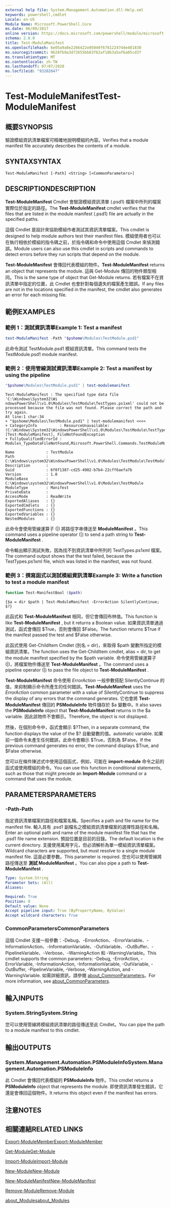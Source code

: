 ```yaml
---
external help file: System.Management.Automation.dll-Help.xml
keywords: powershell,cmdlet
Locale: en-US
Module Name: Microsoft.PowerShell.Core
ms.date: 06/09/2017
online version: https://docs.microsoft.com/powershell/module/microsoft.powershell.core/test-modulemanifest?view=powershell-5.1&WT.mc_id=ps-gethelp
schema: 2.0.0
title: Test-ModuleManifest
ms.openlocfilehash: 6e05a9a8e2266422e05040f6781224744e481830
ms.sourcegitcommit: 9b28fb9a3d72655bb63f62af18b3a5af6a05cd3f
ms.translationtype: MT
ms.contentlocale: zh-TW
ms.lasthandoff: 07/07/2020
ms.locfileid: "93202647"
---
```

# <span data-ttu-id="825b6-103">Test-ModuleManifest</span><span class="sxs-lookup"><span data-stu-id="825b6-103">Test-ModuleManifest</span></span>

## <span data-ttu-id="825b6-104">概要</span><span class="sxs-lookup"><span data-stu-id="825b6-104">SYNOPSIS</span></span>
<span data-ttu-id="825b6-105">驗證模組資訊清單檔案可精確地說明模組的內容。</span><span class="sxs-lookup"><span data-stu-id="825b6-105">Verifies that a module manifest file accurately describes the contents of a module.</span></span>

## <span data-ttu-id="825b6-106">SYNTAX</span><span class="sxs-lookup"><span data-stu-id="825b6-106">SYNTAX</span></span>

```
Test-ModuleManifest [-Path] <String> [<CommonParameters>]
```

## <span data-ttu-id="825b6-107">DESCRIPTION</span><span class="sxs-lookup"><span data-stu-id="825b6-107">DESCRIPTION</span></span>

<span data-ttu-id="825b6-108">**Test-ModuleManifest** Cmdlet 會驗證模組資訊清單 (.psd1) 檔案中所列的檔案實際位於指定的路徑。</span><span class="sxs-lookup"><span data-stu-id="825b6-108">The **Test-ModuleManifest** cmdlet verifies that the files that are listed in the module manifest (.psd1) file are actually in the specified paths.</span></span>

<span data-ttu-id="825b6-109">這個 Cmdlet 是設計來協助模組作者測試其資訊清單檔案。</span><span class="sxs-lookup"><span data-stu-id="825b6-109">This cmdlet is designed to help module authors test their manifest files.</span></span>
<span data-ttu-id="825b6-110">模組使用者也可以在執行相依於模組的指令碼之前，於指令碼和命令中使用這個 Cmdlet 來偵測錯誤。</span><span class="sxs-lookup"><span data-stu-id="825b6-110">Module users can also use this cmdlet in scripts and commands to detect errors before they run scripts that depend on the module.</span></span>

<span data-ttu-id="825b6-111">**Test-ModuleManifest** 會傳回代表模組的物件。</span><span class="sxs-lookup"><span data-stu-id="825b6-111">**Test-ModuleManifest** returns an object that represents the module.</span></span>
<span data-ttu-id="825b6-112">這與 Get-Module 傳回的物件類型相同。</span><span class="sxs-lookup"><span data-stu-id="825b6-112">This is the same type of object that Get-Module returns.</span></span>
<span data-ttu-id="825b6-113">若有檔案不在資訊清單中指定的位置，此 Cmdlet 也會針對每個遺失的檔案產生錯誤。</span><span class="sxs-lookup"><span data-stu-id="825b6-113">If any files are not in the locations specified in the manifest, the cmdlet also generates an error for each missing file.</span></span>

## <span data-ttu-id="825b6-114">範例</span><span class="sxs-lookup"><span data-stu-id="825b6-114">EXAMPLES</span></span>

### <span data-ttu-id="825b6-115">範例 1：測試資訊清單</span><span class="sxs-lookup"><span data-stu-id="825b6-115">Example 1: Test a manifest</span></span>

```powershell
test-ModuleManifest -Path "$pshome\Modules\TestModule.psd1"
```

<span data-ttu-id="825b6-116">此命令測試 TestModule.psd1 模組資訊清單。</span><span class="sxs-lookup"><span data-stu-id="825b6-116">This command tests the TestModule.psd1 module manifest.</span></span>

### <span data-ttu-id="825b6-117">範例 2︰使用管線測試資訊清單</span><span class="sxs-lookup"><span data-stu-id="825b6-117">Example 2: Test a manifest by using the pipeline</span></span>

```powershell
"$pshome\Modules\TestModule.psd1" | test-modulemanifest
```

```Output
Test-ModuleManifest : The specified type data file 'C:\Windows\System32\Wi
ndowsPowerShell\v1.0\Modules\TestModule\TestTypes.ps1xml' could not be processed because the file was not found. Please correct the path and try again.
At line:1 char:34
+ "$pshome\Modules\TestModule.psd1" | test-modulemanifest <<<<
+ CategoryInfo          : ResourceUnavailable: (C:\Windows\System32\WindowsPowerShell\v1.0\Modules\TestModule\TestTypes.ps1xml:String) [Test-ModuleManifest], FileNotFoundException
+ FullyQualifiedErrorId : Modules_TypeDataFileNotFound,Microsoft.PowerShell.Commands.TestModuleManifestCommandName

Name              : TestModule
Path              : C:\Windows\system32\WindowsPowerShell\v1.0\Modules\TestModule\TestModule.psd1
Description       :
Guid              : 6f0f1387-cd25-4902-b7b4-22cff6aefa7b
Version           : 1.0
ModuleBase        : C:\Windows\system32\WindowsPowerShell\v1.0\Modules\TestModule
ModuleType        : Manifest
PrivateData       :
AccessMode        : ReadWrite
ExportedAliases   : {}
ExportedCmdlets   : {}
ExportedFunctions : {}
ExportedVariables : {}
NestedModules     : {}
```

<span data-ttu-id="825b6-118">此命令會使用管線運算子 (|) 將路徑字串傳送至 **ModuleManifest** 。</span><span class="sxs-lookup"><span data-stu-id="825b6-118">This command uses a pipeline operator (|) to send a path string to **Test-ModuleManifest** .</span></span>

<span data-ttu-id="825b6-119">命令輸出顯示測試失敗，因為找不到資訊清單中所列的 TestTypes.ps1xml 檔案。</span><span class="sxs-lookup"><span data-stu-id="825b6-119">The command output shows that the test failed, because the TestTypes.ps1xml file, which was listed in the manifest, was not found.</span></span>

### <span data-ttu-id="825b6-120">範例 3：撰寫函式以測試模組資訊清單</span><span class="sxs-lookup"><span data-stu-id="825b6-120">Example 3: Write a function to test a module manifest</span></span>

```powershell
function Test-ManifestBool ($path)
```

```Output
{$a = dir $path | Test-ModuleManifest -ErrorAction SilentlyContinue; $?}
```

<span data-ttu-id="825b6-121">此函式和 **Test-ModuleManifest** 相同，但它會傳回布林值。</span><span class="sxs-lookup"><span data-stu-id="825b6-121">This function is like **Test-ModuleManifest** , but it returns a Boolean value.</span></span>
<span data-ttu-id="825b6-122">如果資訊清單通過測試，函式會傳回 $True，否則會傳回 $False。</span><span class="sxs-lookup"><span data-stu-id="825b6-122">The function returns $True if the manifest passed the test and $False otherwise.</span></span>

<span data-ttu-id="825b6-123">此函式使用 Get-ChildItem Cmdlet (別名 = dir)，來取得 $path 變數所指定的模組資訊清單。</span><span class="sxs-lookup"><span data-stu-id="825b6-123">The function uses the Get-ChildItem cmdlet, alias = dir, to get the module manifest specified by the $path variable.</span></span>
<span data-ttu-id="825b6-124">命令使用管線運算子 (|)，將檔案物件傳送至 **Test-ModuleManifest** 。</span><span class="sxs-lookup"><span data-stu-id="825b6-124">The command uses a pipeline operator (|) to pass the file object to **Test-ModuleManifest** .</span></span>

<span data-ttu-id="825b6-125">**Test-ModuleManifest** 命令使用 *ErrorAction* 一般參數搭配 SilentlyContinue 的值，來抑制顯示命令所產生的任何錯誤。</span><span class="sxs-lookup"><span data-stu-id="825b6-125">**Test-ModuleManifest** uses the *ErrorAction* common parameter with a value of SilentlyContinue to suppress the display of any errors that the command generates.</span></span>
<span data-ttu-id="825b6-126">它也會將 **Test-ModuleManifest** 傳回的 **PSModuleInfo** 物件儲存於 $a 變數中。</span><span class="sxs-lookup"><span data-stu-id="825b6-126">It also saves the **PSModuleInfo** object that **Test-ModuleManifest** returns in the $a variable.</span></span>
<span data-ttu-id="825b6-127">因此該物件不會顯示。</span><span class="sxs-lookup"><span data-stu-id="825b6-127">Therefore, the object is not displayed.</span></span>

<span data-ttu-id="825b6-128">然後，在個別命令中，函式會顯示 $?</span><span class="sxs-lookup"><span data-stu-id="825b6-128">Then, in a separate command, the function displays the value of the $?</span></span>
<span data-ttu-id="825b6-129">自動變數的值。</span><span class="sxs-lookup"><span data-stu-id="825b6-129">automatic variable.</span></span>
<span data-ttu-id="825b6-130">如果前一個命令未產生任何錯誤，此命令會顯示 $True，否則為 $False。</span><span class="sxs-lookup"><span data-stu-id="825b6-130">If the previous command generates no error, the command displays $True, and $False otherwise.</span></span>

<span data-ttu-id="825b6-131">您可以在條件陳述式中使用這個函式，例如，可能在 **import-module** 命令之前的函式或使用模組的命令。</span><span class="sxs-lookup"><span data-stu-id="825b6-131">You can use this function in conditional statements, such as those that might precede an **Import-Module** command or a command that uses the module.</span></span>

## <span data-ttu-id="825b6-132">PARAMETERS</span><span class="sxs-lookup"><span data-stu-id="825b6-132">PARAMETERS</span></span>

### <span data-ttu-id="825b6-133">-Path</span><span class="sxs-lookup"><span data-stu-id="825b6-133">-Path</span></span>

<span data-ttu-id="825b6-134">指定資訊清單檔案的路徑和檔案名稱。</span><span class="sxs-lookup"><span data-stu-id="825b6-134">Specifies a path and file name for the manifest file.</span></span>
<span data-ttu-id="825b6-135">輸入具有 .psd1 副檔名之模組資訊清單檔案的選擇性路徑和名稱。</span><span class="sxs-lookup"><span data-stu-id="825b6-135">Enter an optional path and name of the module manifest file that has the .psd1 file name extension.</span></span>
<span data-ttu-id="825b6-136">預設位置是目前的目錄。</span><span class="sxs-lookup"><span data-stu-id="825b6-136">The default location is the current directory.</span></span>
<span data-ttu-id="825b6-137">支援使用萬用字元，但必須解析為單一模組資訊清單檔案。</span><span class="sxs-lookup"><span data-stu-id="825b6-137">Wildcard characters are supported, but must resolve to a single module manifest file.</span></span>
<span data-ttu-id="825b6-138">這是必要參數。</span><span class="sxs-lookup"><span data-stu-id="825b6-138">This parameter is required.</span></span>
<span data-ttu-id="825b6-139">您也可以使用管線將路徑傳送至 **測試 ModuleManifest** 。</span><span class="sxs-lookup"><span data-stu-id="825b6-139">You can also pipe a path to **Test-ModuleManifest** .</span></span>

```yaml
Type: System.String
Parameter Sets: (All)
Aliases:

Required: True
Position: 0
Default value: None
Accept pipeline input: True (ByPropertyName, ByValue)
Accept wildcard characters: True
```

### <span data-ttu-id="825b6-140">CommonParameters</span><span class="sxs-lookup"><span data-stu-id="825b6-140">CommonParameters</span></span>

<span data-ttu-id="825b6-141">這個 Cmdlet 支援一般參數：-Debug、-ErrorAction、-ErrorVariable、-InformationAction、-InformationVariable、-OutVariable、-OutBuffer、-PipelineVariable、-Verbose、-WarningAction 和 -WarningVariable。</span><span class="sxs-lookup"><span data-stu-id="825b6-141">This cmdlet supports the common parameters: -Debug, -ErrorAction, -ErrorVariable, -InformationAction, -InformationVariable, -OutVariable, -OutBuffer, -PipelineVariable, -Verbose, -WarningAction, and -WarningVariable.</span></span> <span data-ttu-id="825b6-142">如需詳細資訊，請參閱 [about_CommonParameters](https://go.microsoft.com/fwlink/?LinkID=113216)。</span><span class="sxs-lookup"><span data-stu-id="825b6-142">For more information, see [about_CommonParameters](https://go.microsoft.com/fwlink/?LinkID=113216).</span></span>

## <span data-ttu-id="825b6-143">輸入</span><span class="sxs-lookup"><span data-stu-id="825b6-143">INPUTS</span></span>

### <span data-ttu-id="825b6-144">System.String</span><span class="sxs-lookup"><span data-stu-id="825b6-144">System.String</span></span>

<span data-ttu-id="825b6-145">您可以使用管線將模組資訊清單的路徑傳送至此 Cmdlet。</span><span class="sxs-lookup"><span data-stu-id="825b6-145">You can pipe the path to a module manifest to this cmdlet.</span></span>

## <span data-ttu-id="825b6-146">輸出</span><span class="sxs-lookup"><span data-stu-id="825b6-146">OUTPUTS</span></span>

### <span data-ttu-id="825b6-147">System.Management.Automation.PSModuleInfo</span><span class="sxs-lookup"><span data-stu-id="825b6-147">System.Management.Automation.PSModuleInfo</span></span>

<span data-ttu-id="825b6-148">此 Cmdlet 會傳回代表模組的 **PSModuleInfo** 物件。</span><span class="sxs-lookup"><span data-stu-id="825b6-148">This cmdlet returns a **PSModuleInfo** object that represents the module.</span></span>
<span data-ttu-id="825b6-149">即使資訊清單發生錯誤，它還是會傳回這個物件。</span><span class="sxs-lookup"><span data-stu-id="825b6-149">It returns this object even if the manifest has errors.</span></span>

## <span data-ttu-id="825b6-150">注意</span><span class="sxs-lookup"><span data-stu-id="825b6-150">NOTES</span></span>

## <span data-ttu-id="825b6-151">相關連結</span><span class="sxs-lookup"><span data-stu-id="825b6-151">RELATED LINKS</span></span>

[<span data-ttu-id="825b6-152">Export-ModuleMember</span><span class="sxs-lookup"><span data-stu-id="825b6-152">Export-ModuleMember</span></span>](Export-ModuleMember.md)

[<span data-ttu-id="825b6-153">Get-Module</span><span class="sxs-lookup"><span data-stu-id="825b6-153">Get-Module</span></span>](Get-Module.md)

[<span data-ttu-id="825b6-154">Import-Module</span><span class="sxs-lookup"><span data-stu-id="825b6-154">Import-Module</span></span>](Import-Module.md)

[<span data-ttu-id="825b6-155">New-Module</span><span class="sxs-lookup"><span data-stu-id="825b6-155">New-Module</span></span>](New-Module.md)

[<span data-ttu-id="825b6-156">New-ModuleManifest</span><span class="sxs-lookup"><span data-stu-id="825b6-156">New-ModuleManifest</span></span>](New-ModuleManifest.md)

[<span data-ttu-id="825b6-157">Remove-Module</span><span class="sxs-lookup"><span data-stu-id="825b6-157">Remove-Module</span></span>](Remove-Module.md)

[<span data-ttu-id="825b6-158">about_Modules</span><span class="sxs-lookup"><span data-stu-id="825b6-158">about_Modules</span></span>](About/about_Modules.md)
